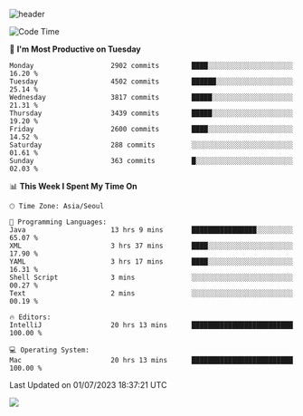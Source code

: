 ![header](https://capsule-render.vercel.app/api?type=Egg&color=timeAuto&height=300&section=header&text=PoPo&fontSize=90&animation=fadeIn)

  <!--START_SECTION:waka-->
![Code Time](http://img.shields.io/badge/Code%20Time-967%20hrs%203%20mins-blue)

📅 **I'm Most Productive on Tuesday** 

```text
Monday                   2902 commits        ████░░░░░░░░░░░░░░░░░░░░░   16.20 % 
Tuesday                  4502 commits        ██████░░░░░░░░░░░░░░░░░░░   25.14 % 
Wednesday                3817 commits        █████░░░░░░░░░░░░░░░░░░░░   21.31 % 
Thursday                 3439 commits        █████░░░░░░░░░░░░░░░░░░░░   19.20 % 
Friday                   2600 commits        ████░░░░░░░░░░░░░░░░░░░░░   14.52 % 
Saturday                 288 commits         ░░░░░░░░░░░░░░░░░░░░░░░░░   01.61 % 
Sunday                   363 commits         █░░░░░░░░░░░░░░░░░░░░░░░░   02.03 % 
```


📊 **This Week I Spent My Time On** 

```text
🕑︎ Time Zone: Asia/Seoul

💬 Programming Languages: 
Java                     13 hrs 9 mins       ████████████████░░░░░░░░░   65.07 % 
XML                      3 hrs 37 mins       ████░░░░░░░░░░░░░░░░░░░░░   17.90 % 
YAML                     3 hrs 17 mins       ████░░░░░░░░░░░░░░░░░░░░░   16.31 % 
Shell Script             3 mins              ░░░░░░░░░░░░░░░░░░░░░░░░░   00.27 % 
Text                     2 mins              ░░░░░░░░░░░░░░░░░░░░░░░░░   00.19 % 

🔥 Editors: 
IntelliJ                 20 hrs 13 mins      █████████████████████████   100.00 % 

💻 Operating System: 
Mac                      20 hrs 13 mins      █████████████████████████   100.00 % 
```


 Last Updated on 01/07/2023 18:37:21 UTC
<!--END_SECTION:waka-->



<img src="https://capsule-render.vercel.app/api?type=Egg&color=timeAuto&height=300&section=footer&text=PoPo&fontSize=90&animation=fadeIn&reversal=true" />
